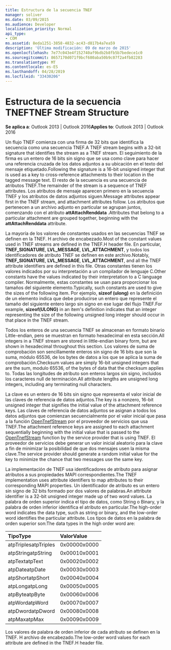 ```yaml
---
title: Estructura de la secuencia TNEF
manager: soliver
ms.date: 03/09/2015
ms.audience: Developer
localization_priority: Normal
api_type:
- COM
ms.assetid: 8eda1251-3858-4832-ac43-d817b4a7ea59
description: 'Última modificación: 09 de marzo de 2015'
ms.openlocfilehash: 7e77c043e4f152740af9bdb2b8fb5b7bedece1c0
ms.sourcegitcommit: 8657170d071f9bcf680aba50b9c07f2a4fb82283
ms.translationtype: MT
ms.contentlocale: es-ES
ms.lasthandoff: 04/28/2019
ms.locfileid: "33430206"
---
```

# <a name="tnef-stream-structure"></a><span data-ttu-id="bb6b6-103">Estructura de la secuencia TNEF</span><span class="sxs-lookup"><span data-stu-id="bb6b6-103">TNEF Stream Structure</span></span>

  
  
<span data-ttu-id="bb6b6-104">**Se aplica a**: Outlook 2013 | Outlook 2016</span><span class="sxs-lookup"><span data-stu-id="bb6b6-104">**Applies to**: Outlook 2013 | Outlook 2016</span></span> 
  
<span data-ttu-id="bb6b6-105">Un flujo TNEF comienza con una firma de 32 bits que identifica la secuencia como una secuencia TNEF.</span><span class="sxs-lookup"><span data-stu-id="bb6b6-105">A TNEF stream begins with a 32-bit signature that identifies the stream as a TNEF stream.</span></span> <span data-ttu-id="bb6b6-106">El seguimiento de la firma es un entero de 16 bits sin signo que se usa como clave para hacer una referencia cruzada de los datos adjuntos a su ubicación en el texto del mensaje etiquetado.</span><span class="sxs-lookup"><span data-stu-id="bb6b6-106">Following the signature is a 16-bit unsigned integer that is used as a key to cross-reference attachments to their location in the tagged message text.</span></span> <span data-ttu-id="bb6b6-107">El resto de la secuencia es una secuencia de atributos TNEF.</span><span class="sxs-lookup"><span data-stu-id="bb6b6-107">The remainder of the stream is a sequence of TNEF attributes.</span></span> <span data-ttu-id="bb6b6-108">Los atributos de mensaje aparecen primero en la secuencia TNEF y los atributos de datos adjuntos siguen.</span><span class="sxs-lookup"><span data-stu-id="bb6b6-108">Message attributes appear first in the TNEF stream, and attachment attributes follow.</span></span> <span data-ttu-id="bb6b6-109">Los atributos que pertenecen a un archivo adjunto en particular se agrupan juntos, comenzando con el atributo **attAttachRenddata** .</span><span class="sxs-lookup"><span data-stu-id="bb6b6-109">Attributes that belong to a particular attachment are grouped together, beginning with the **attAttachRenddata** attribute.</span></span> 
  
<span data-ttu-id="bb6b6-110">La mayoría de los valores de constantes usados en las secuencias TNEF se definen en la TNEF. H archivo de encabezado.</span><span class="sxs-lookup"><span data-stu-id="bb6b6-110">Most of the constant values used in TNEF streams are defined in the TNEF.H header file.</span></span> <span data-ttu-id="bb6b6-111">En particular, **TNEF_SIGNATURE**, **LVL_MESSAGE**, **LVL_ATTACHMENT**, y todos los identificadores de atributo TNEF se definen en este archivo.</span><span class="sxs-lookup"><span data-stu-id="bb6b6-111">Notably, **TNEF_SIGNATURE**, **LVL_MESSAGE**, **LVL_ATTACHMENT**, and all the TNEF attribute identifiers are defined in this file.</span></span> <span data-ttu-id="bb6b6-112">Otras constantes tienen los valores indicados por su interpretación a un compilador de lenguaje C.</span><span class="sxs-lookup"><span data-stu-id="bb6b6-112">Other constants have the values indicated by their interpretation to a C language compiler.</span></span> <span data-ttu-id="bb6b6-113">Normalmente, estas constantes se usan para proporcionar los tamaños del siguiente elemento.</span><span class="sxs-lookup"><span data-stu-id="bb6b6-113">Typically, such constants are used to give the sizes of the following item.</span></span> <span data-ttu-id="bb6b6-114">Por ejemplo, **sizeof (ulong)** en la definición de un elemento indica que debe producirse un entero que represente el tamaño del siguiente entero largo sin signo en ese lugar del flujo TNEF.</span><span class="sxs-lookup"><span data-stu-id="bb6b6-114">For example, **sizeof(ULONG)** in an item's definition indicates that an integer representing the size of the following unsigned long integer should occur in that place in the TNEF stream.</span></span> 
  
<span data-ttu-id="bb6b6-115">Todos los enteros de una secuencia TNEF se almacenan en formato binario Little-endian, pero se muestran en formato hexadecimal en esta sección.</span><span class="sxs-lookup"><span data-stu-id="bb6b6-115">All integers in a TNEF stream are stored in little-endian binary form, but are shown in hexadecimal throughout this section.</span></span> <span data-ttu-id="bb6b6-116">Los valores de suma de comprobación son sencillamente enteros sin signo de 16 bits que son la suma, módulo 65536, de los bytes de datos a los que se aplica la suma de comprobación.</span><span class="sxs-lookup"><span data-stu-id="bb6b6-116">Checksum values are simply 16-bit unsigned integers that are the sum, modulo 65536, of the bytes of data that the checksum applies to.</span></span> <span data-ttu-id="bb6b6-117">Todas las longitudes de atributo son enteros largos sin signo, incluidos los caracteres null de terminación.</span><span class="sxs-lookup"><span data-stu-id="bb6b6-117">All attribute lengths are unsigned long integers, including any terminating null characters.</span></span>
  
<span data-ttu-id="bb6b6-118">La clave es un entero de 16 bits sin signo que representa el valor inicial de las claves de referencia de datos adjuntos.</span><span class="sxs-lookup"><span data-stu-id="bb6b6-118">The key is a nonzero, 16-bit unsigned integer that signifies the initial value of the attachment reference keys.</span></span> <span data-ttu-id="bb6b6-119">Las claves de referencia de datos adjuntos se asignan a todos los datos adjuntos que comienzan secuencialmente por el valor inicial que pasa a la función [OpenTnefStream](opentnefstream.md) por el proveedor de servicios que usa TNEF.</span><span class="sxs-lookup"><span data-stu-id="bb6b6-119">The attachment reference keys are assigned to each attachment sequentially beginning with the initial value that is passed to the [OpenTnefStream](opentnefstream.md) function by the service provider that is using TNEF.</span></span> <span data-ttu-id="bb6b6-120">El proveedor de servicios debe generar un valor inicial aleatorio para la clave a fin de minimizar la posibilidad de que dos mensajes usen la misma clave.</span><span class="sxs-lookup"><span data-stu-id="bb6b6-120">The service provider should generate a random initial value for the key to minimize the chance that two messages use the same key.</span></span> 
  
<span data-ttu-id="bb6b6-121">La implementación de TNEF usa identificadores de atributo para asignar atributos a sus propiedades MAPI correspondientes.</span><span class="sxs-lookup"><span data-stu-id="bb6b6-121">The TNEF implementation uses attribute identifiers to map attributes to their corresponding MAPI properties.</span></span> <span data-ttu-id="bb6b6-122">Un identificador de atributo es un entero sin signo de 32 bits formado por dos valores de palabras.</span><span class="sxs-lookup"><span data-stu-id="bb6b6-122">An attribute identifier is a 32-bit unsigned integer made up of two word values.</span></span> <span data-ttu-id="bb6b6-123">La palabra de orden superior indica el tipo de datos, como String o Binary, y la palabra de orden inferior identifica el atributo en particular.</span><span class="sxs-lookup"><span data-stu-id="bb6b6-123">The high-order word indicates the data type, such as string or binary, and the low-order word identifies the particular attribute.</span></span> <span data-ttu-id="bb6b6-124">Los tipos de datos en la palabra de orden superior son:</span><span class="sxs-lookup"><span data-stu-id="bb6b6-124">The data types in the high order word are:</span></span>
  
|<span data-ttu-id="bb6b6-125">**Tipo**</span><span class="sxs-lookup"><span data-stu-id="bb6b6-125">**Type**</span></span>|<span data-ttu-id="bb6b6-126">**Valor**</span><span class="sxs-lookup"><span data-stu-id="bb6b6-126">**Value**</span></span>|
|:-----|:-----|
|<span data-ttu-id="bb6b6-127">atpTriples</span><span class="sxs-lookup"><span data-stu-id="bb6b6-127">atpTriples</span></span>  <br/> |<span data-ttu-id="bb6b6-128">0x0000</span><span class="sxs-lookup"><span data-stu-id="bb6b6-128">0x0000</span></span>  <br/> |
|<span data-ttu-id="bb6b6-129">atpString</span><span class="sxs-lookup"><span data-stu-id="bb6b6-129">atpString</span></span>  <br/> |<span data-ttu-id="bb6b6-130">0x0001</span><span class="sxs-lookup"><span data-stu-id="bb6b6-130">0x0001</span></span>  <br/> |
|<span data-ttu-id="bb6b6-131">atpText</span><span class="sxs-lookup"><span data-stu-id="bb6b6-131">atpText</span></span>  <br/> |<span data-ttu-id="bb6b6-132">0x0002</span><span class="sxs-lookup"><span data-stu-id="bb6b6-132">0x0002</span></span>  <br/> |
|<span data-ttu-id="bb6b6-133">atpDate</span><span class="sxs-lookup"><span data-stu-id="bb6b6-133">atpDate</span></span>  <br/> |<span data-ttu-id="bb6b6-134">0x0003</span><span class="sxs-lookup"><span data-stu-id="bb6b6-134">0x0003</span></span>  <br/> |
|<span data-ttu-id="bb6b6-135">atpShort</span><span class="sxs-lookup"><span data-stu-id="bb6b6-135">atpShort</span></span>  <br/> |<span data-ttu-id="bb6b6-136">0x0004</span><span class="sxs-lookup"><span data-stu-id="bb6b6-136">0x0004</span></span>  <br/> |
|<span data-ttu-id="bb6b6-137">atpLong</span><span class="sxs-lookup"><span data-stu-id="bb6b6-137">atpLong</span></span>  <br/> |<span data-ttu-id="bb6b6-138">0x0005</span><span class="sxs-lookup"><span data-stu-id="bb6b6-138">0x0005</span></span>  <br/> |
|<span data-ttu-id="bb6b6-139">atpByte</span><span class="sxs-lookup"><span data-stu-id="bb6b6-139">atpByte</span></span>  <br/> |<span data-ttu-id="bb6b6-140">0x0006</span><span class="sxs-lookup"><span data-stu-id="bb6b6-140">0x0006</span></span>  <br/> |
|<span data-ttu-id="bb6b6-141">atpWord</span><span class="sxs-lookup"><span data-stu-id="bb6b6-141">atpWord</span></span>  <br/> |<span data-ttu-id="bb6b6-142">0x0007</span><span class="sxs-lookup"><span data-stu-id="bb6b6-142">0x0007</span></span>  <br/> |
|<span data-ttu-id="bb6b6-143">atpDword</span><span class="sxs-lookup"><span data-stu-id="bb6b6-143">atpDword</span></span>  <br/> |<span data-ttu-id="bb6b6-144">0x0008</span><span class="sxs-lookup"><span data-stu-id="bb6b6-144">0x0008</span></span>  <br/> |
|<span data-ttu-id="bb6b6-145">atpMax</span><span class="sxs-lookup"><span data-stu-id="bb6b6-145">atpMax</span></span>  <br/> |<span data-ttu-id="bb6b6-146">0x0009</span><span class="sxs-lookup"><span data-stu-id="bb6b6-146">0x0009</span></span>  <br/> |
   
<span data-ttu-id="bb6b6-147">Los valores de palabra de orden inferior de cada atributo se definen en la TNEF. H archivo de encabezado.</span><span class="sxs-lookup"><span data-stu-id="bb6b6-147">The low-order word values for each attribute are defined in the TNEF.H header file.</span></span>
  

